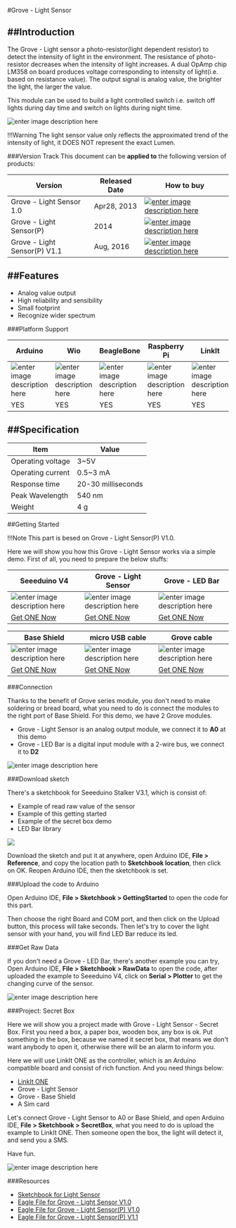 #Grove - Light Sensor

##Introduction
---
The Grove - Light sensor a photo-resistor(light dependent resistor) to detect the intensity of light in the environment. The resistance of photo-resistor decreases when the intensity of light increases. A dual OpAmp chip LM358 on board produces voltage corresponding to intensity of light(i.e. based on resistance value). The output signal is analog value, the brighter the light, the larger the value.

This module can be used to build a light controlled switch i.e. switch off lights during day time and switch on lights during night time.


![enter image description here](https://raw.githubusercontent.com/SeeedDocument/Grove_Light_Sensor/master/images/cover.jpg)

!!!Warning
    The light sensor value only reflects the approximated trend of the intensity of light, it DOES NOT represent the exact Lumen. 
    

###Version Track
This document can be **applied to** the following version of products:

| Version 	| Released Date	| How to buy	|
|-----------|---------------|---------------|
|Grove - Light Sensor 1.0 | Apr28, 2013|[![enter image description here](https://raw.githubusercontent.com/SeeedDocument/Grove_Light_Sensor/master/images/300px-Get_One_Now_Banner.png)](http://www.seeedstudio.com/Grove-Light-Sensor-p-746.html)|
|Grove - Light Sensor(P)| 2014 | [![enter image description here](https://raw.githubusercontent.com/SeeedDocument/Grove_Light_Sensor/master/images/300px-Get_One_Now_Banner.png)](http://www.seeedstudio.com/Grove-Light-Sensor(P)-p-1253.html)|
|Grove - Light Sensor(P) V1.1| Aug, 2016| [![enter image description here](https://raw.githubusercontent.com/SeeedDocument/Grove_Light_Sensor/master/images/300px-Get_One_Now_Banner.png)](http://www.seeedstudio.com/Grove-Light-Sensor(P)-p-1253.html)|


##Features
-----
* Analog value output
* High reliability and sensibility
* Small footprint
* Recognize wider spectrum

###Platform Support

|Arduino|Wio|BeagleBone|Raspberry Pi|LinkIt|
|---------|-----|-----|------|------|
|![enter image description here](https://raw.githubusercontent.com/SeeedDocument/Seeed-WiKi/master/docs/images/arduino_logo.jpg)|![enter image description here](https://raw.githubusercontent.com/SeeedDocument/Seeed-WiKi/master/docs/images/wio_logo.jpg)|![enter image description here](https://raw.githubusercontent.com/SeeedDocument/Seeed-WiKi/master/docs/images/bbg_logo.jpg)|![enter image description here](https://raw.githubusercontent.com/SeeedDocument/Seeed-WiKi/master/docs/images/raspberry_pi_logo.jpg)|![enter image description here](https://raw.githubusercontent.com/SeeedDocument/Seeed-WiKi/master/docs/images/linkit_logo.jpg)|
|YES|YES|YES|YES|YES|


##Specification
----
|Item|Value|
|-----|--------|
|Operating voltage|3~5V|
|Operating current|	0.5~3 mA|
|Response time|20-30 milliseconds|
|Peak Wavelength|540 nm|
|Weight|4 g|


##Getting Started

!!!Note
    This part is besed on Grove - Light Sensor(P) V1.0. 

Here we will show you how this Grove - Light Sensor works via a simple demo. First of all, you need to prepare the below stuffs:

| Seeeduino V4 | Grove - Light Sensor | Grove - LED Bar |
|--------------|----------------------|-----------------|
|![enter image description here](https://raw.githubusercontent.com/SeeedDocument/Grove_Light_Sensor/master/images/gs_1.jpg)|![enter image description here](https://raw.githubusercontent.com/SeeedDocument/Grove_Light_Sensor/master/images/gs_2.jpg)|![enter image description here](https://raw.githubusercontent.com/SeeedDocument/Grove_Light_Sensor/master/images/gs_3.jpg)|
|[Get ONE Now](http://www.seeedstudio.com/Seeeduino-V4.2-p-2517.html)|[Get ONE Now](http://www.seeedstudio.com/Grove-Light-Sensor%28P%29-p-1253.html)|[Get ONE Now](http://www.seeedstudio.com/Grove-LED-Bar-v2.0-p-2474.html)|


| Base Shield | micro USB cable | Grove cable |
|---------------|---------------|-------------|
|![enter image description here](https://raw.githubusercontent.com/SeeedDocument/Grove_Light_Sensor/master/images/gs_4.jpg)|![enter image description here](https://raw.githubusercontent.com/SeeedDocument/Grove_Light_Sensor/master/images/gs_5.jpg)|![enter image description here](https://raw.githubusercontent.com/SeeedDocument/Grove_Light_Sensor/master/images/gs_6.jpg)|
|[Get ONE Now](http://www.seeedstudio.com/Base-Shield-V2-p-1378.html)|[Get ONE Now](http://www.seeedstudio.com/Micro-USB-Cable-100cm-p-1476.html)|[Get ONE Now](http://www.seeedstudio.com/Grove-Universal-4-Pin-20cm-Unbuckled-Cable-%285-PCs-Pack%29-p-749.html)|



###Connection 

Thanks to the benefit of Grove series module, you don't need to make soldering or bread board, what you need to do is connect the modules to the right port of Base Shield. For this demo, we have 2 Grove modules. 

* Grove - Light Sensor is an analog output module, we connect it to **A0** at this demo
* Grove - LED Bar is a digital input module with a 2-wire bus, we connect it to **D2**

![enter image description here](https://raw.githubusercontent.com/SeeedDocument/Grove_Light_Sensor/master/images/connect.jpeg)

###Download sketch

There's a sketchbook for Seeeduino Stalker V3.1, which is consist of:

* Example of read raw value of the sensor
* Example of this getting started
* Example of the secret box demo 
* LED Bar library

[![](https://raw.githubusercontent.com/SeeedDocument/Grove_Light_Sensor/master/images/sketch_download.png)](https://github.com/Seeed-Studio/Sketch_Grove_Light_Sensor)

Download the sketch and put it at anywhere, open Arduino IDE, **File > Reference**, and copy the location path to **Sketchbook location**, then click on OK. Reopen Arduino IDE, then the sketchbook is set. 

###Upload the code to Arduino

Open Arduino IDE, **File > Sketchbook > GettingStarted** to open the code for this part. 

Then choose the right Board and COM port, and then click on the Upload button, this process will take seconds. Then let's try to cover the light sensor with your hand, you will find LED Bar reduce its led. 

###Get Raw Data

If you don't need a Grove - LED Bar, there's another example you can try, Open Arduino IDE, **File > Sketchbook > RawData** to open the code, after uploaded the example to Seeeduino V4, click on **Serial > Plotter** to get the changing curve of the sensor. 

![enter image description here](https://raw.githubusercontent.com/SeeedDocument/Grove_Light_Sensor/master/images/raw_data.png)


###Project: Secret Box

Here we will show you a project made with Grove - Light Sensor - Secret Box. First you need a box, a paper box, wooden box, any box is ok. Put something in the box, because we named it secret box, that means we don't want anybody to open it, otherwise there will be an alarm to inform you. 

Here we will use LinkIt ONE as the controller, which is an Arduino compatible board and consist of rich function. And you need things below:

* [LinkIt ONE](http://www.seeedstudio.com/LinkIt-ONE-p-2017.html)
* Grove - Light Sensor
* Grove - Base Shield
* A Sim card

Let's connect Grove - Light Sensor to A0 or Base Shield, and open Arduino IDE, **File > Sketchbook > SecretBox**, what you need to do is upload the example to LinkIt ONE. Then someone open the box, the light will detect it, and send you a SMS. 

Have fun.

![enter image description here](https://raw.githubusercontent.com/SeeedDocument/Grove_Light_Sensor/master/images/secret_box.png)


###Resources

* [Sketchbook for Light Sensor](https://github.com/Seeed-Studio/Sketch_Grove_Light_Sensor)
* [Eagle File for Grove - Light Sensor V1.0](https://github.com/SeeedDocument/Grove_Light_Sensor/raw/master/resources/Grove%20-%20Light%20Sensor.zip)
* [Eagle File for Grove - Light Sensor(P) V1.0](https://github.com/SeeedDocument/Grove_Light_Sensor/raw/master/resources/Grove%20-%20Light%20Sensor%28P%29.zip)
* [Eagle File for Grove - Light Sensor(P) V1.1](https://github.com/SeeedDocument/Grove_Light_Sensor/raw/master/resources/Grove%20-%20Light%20Sensor%28P%29%20v1.1.zip)